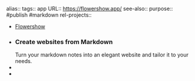 alias::
tags:: app
URL:: https://flowershow.app/
see-also::
purpose:: #publish #markdown
rel-projects::

- [Flowershow](https://flowershow.app/)
- ### Create websites from Markdown
  Turn your markdown notes into an elegant website and tailor it to your needs.
-
-
